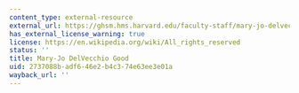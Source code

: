 ```yaml
---
content_type: external-resource
external_url: https://ghsm.hms.harvard.edu/faculty-staff/mary-jo-delvecchio-good
has_external_license_warning: true
license: https://en.wikipedia.org/wiki/All_rights_reserved
status: ''
title: Mary-Jo DelVecchio Good
uid: 2737088b-adf6-46e2-b4c3-74e63ee3e01a
wayback_url: ''
---
```

